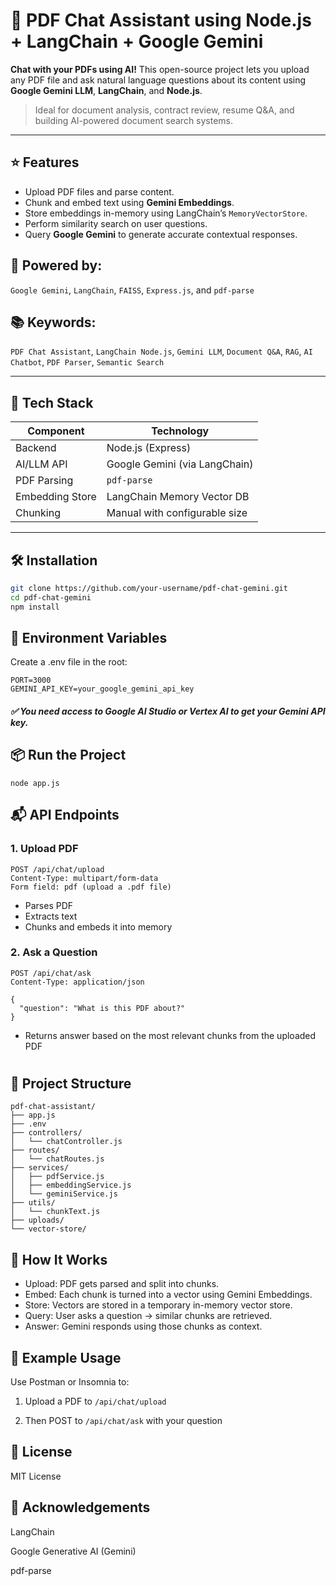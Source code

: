 # 📄 PDF Chat Assistant using Node.js + LangChain + Google Gemini

**Chat with your PDFs using AI!** This open-source project lets you upload any PDF file and ask natural language questions about its content using **Google Gemini LLM**, **LangChain**, and **Node.js**.

> Ideal for document analysis, contract review, resume Q&A, and building AI-powered document search systems.

---

## ⭐ Features

- Upload PDF files and parse content.
- Chunk and embed text using **Gemini Embeddings**.
- Store embeddings in-memory using LangChain’s `MemoryVectorStore`.
- Perform similarity search on user questions.
- Query **Google Gemini** to generate accurate contextual responses.


## 🚀 **Powered by**: 

`Google Gemini`, `LangChain`, `FAISS`, `Express.js`, and `pdf-parse`

## 📚 **Keywords**: 

`PDF Chat Assistant`, `LangChain Node.js`, `Gemini LLM`, `Document Q&A`, `RAG`, `AI Chatbot`, `PDF Parser`, `Semantic Search`

---

## 🧰 Tech Stack

| Component       | Technology                  |
|----------------|-----------------------------|
| Backend         | Node.js (Express)           |
| AI/LLM API      | Google Gemini (via LangChain)|
| PDF Parsing     | `pdf-parse`                 |
| Embedding Store | LangChain Memory Vector DB  |
| Chunking        | Manual with configurable size |

---

## 🛠️ Installation

```bash
git clone https://github.com/your-username/pdf-chat-gemini.git
cd pdf-chat-gemini
npm install

```

## 🔐 Environment Variables

Create a .env file in the root:

```
PORT=3000
GEMINI_API_KEY=your_google_gemini_api_key
```

##### ✅ You need access to Google AI Studio or Vertex AI to get your Gemini API key.

## 📦 Run the Project

```
node app.js
```

## 📬 API Endpoints

### 1. Upload PDF

```
POST /api/chat/upload
Content-Type: multipart/form-data
Form field: pdf (upload a .pdf file)
```

- Parses PDF
- Extracts text
- Chunks and embeds it into memory

### 2. Ask a Question

```
POST /api/chat/ask
Content-Type: application/json

{
  "question": "What is this PDF about?"
}
```

- Returns answer based on the most relevant chunks from the uploaded PDF

#

## 📁 Project Structure

```
pdf-chat-assistant/
├── app.js
├── .env
├── controllers/
│   └── chatController.js
├── routes/
│   └── chatRoutes.js
├── services/
│   ├── pdfService.js
│   ├── embeddingService.js
│   └── geminiService.js
├── utils/
│   └── chunkText.js
├── uploads/
└── vector-store/
```

##  🧠 How It Works

- Upload: PDF gets parsed and split into chunks.
- Embed: Each chunk is turned into a vector using Gemini Embeddings.
- Store: Vectors are stored in a temporary in-memory vector store.
- Query: User asks a question → similar chunks are retrieved.
- Answer: Gemini responds using those chunks as context.

## 🧪 Example Usage

Use Postman or Insomnia to:

1. Upload a PDF to `/api/chat/upload`

2. Then POST to `/api/chat/ask` with your question

## 📄 License
MIT License

## 🙌 Acknowledgements
LangChain

Google Generative AI (Gemini)

pdf-parse
